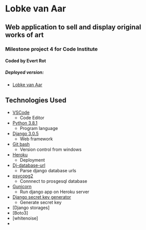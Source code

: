 # Lobke van Aar
## Web application to sell and display original works of art
### Milestone project 4 for Code Institute
#### Coded by Evert Rot

##### Deployed version:
- [Lobke van Aar](https://lobkevanaar.herokuapp.com/)

## Technologies Used
- [VSCode](https://code.visualstudio.com)
  - Code Editor
- [Python 3.8.1](https://www.python.org)
  - Program language
- [Django 3.0.5](https://www.djangoproject.com)
  - Web framework
- [Git bash](https://gitforwindows.org)
  - Version control from windows
- [Heroku](https://www.heroku.com)
  - Deployment
- [Dj-database-url](https://pypi.org/project/dj-database-url)
  - Parse django database urls
- [psycopg2](https://pypi.org/project/psycopg2)
  - Connnect to prosgesql database
- [Gunicorn](https://gunicorn.org)
  - Run django app on Heroku server 
- [Django secret key generator](https://miniwebtool.com/django-secret-key-generator/)
  - Generate secret key 
- [Django storages]
- [Boto3]
- [whitenoise]
- 